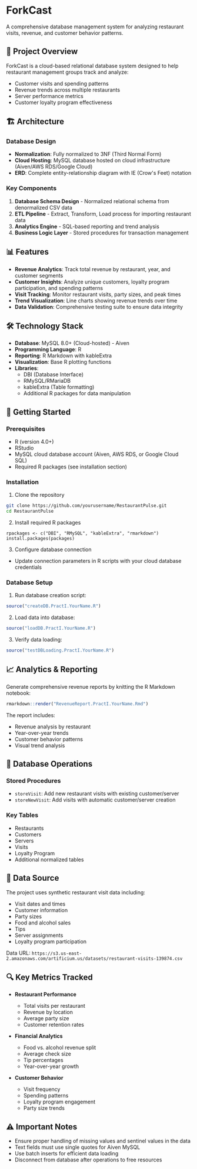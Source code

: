 # ForkCast
A comprehensive database management system for analyzing restaurant visits, revenue, and customer behavior patterns.

## 🎯 Project Overview

ForkCast is a cloud-based relational database system designed to help restaurant management groups track and analyze:
- Customer visits and spending patterns
- Revenue trends across multiple restaurants
- Server performance metrics
- Customer loyalty program effectiveness

## 🏗️ Architecture

### Database Design
- **Normalization**: Fully normalized to 3NF (Third Normal Form)
- **Cloud Hosting**: MySQL database hosted on cloud infrastructure (Aiven/AWS RDS/Google Cloud)
- **ERD**: Complete entity-relationship diagram with IE (Crow's Feet) notation

### Key Components
1. **Database Schema Design** - Normalized relational schema from denormalized CSV data
2. **ETL Pipeline** - Extract, Transform, Load process for importing restaurant data
3. **Analytics Engine** - SQL-based reporting and trend analysis
4. **Business Logic Layer** - Stored procedures for transaction management

## 📊 Features

- **Revenue Analytics**: Track total revenue by restaurant, year, and customer segments
- **Customer Insights**: Analyze unique customers, loyalty program participation, and spending patterns
- **Visit Tracking**: Monitor restaurant visits, party sizes, and peak times
- **Trend Visualization**: Line charts showing revenue trends over time
- **Data Validation**: Comprehensive testing suite to ensure data integrity

## 🛠️ Technology Stack

- **Database**: MySQL 8.0+ (Cloud-hosted) -  Aiven
- **Programming Language**: R
- **Reporting**: R Markdown with kableExtra
- **Visualization**: Base R plotting functions
- **Libraries**: 
  - DBI (Database Interface)
  - RMySQL/RMariaDB
  - kableExtra (Table formatting)
  - Additional R packages for data manipulation

## 🚀 Getting Started

### Prerequisites
- R (version 4.0+)
- RStudio
- MySQL cloud database account (Aiven, AWS RDS, or Google Cloud SQL)
- Required R packages (see installation section)

### Installation

1. Clone the repository
```bash
git clone https://github.com/yourusername/RestaurantPulse.git
cd RestaurantPulse
```

2. Install required R packages

```
rpackages <- c("DBI", "RMySQL", "kableExtra", "rmarkdown")
install.packages(packages)
```

3. Configure database connection
- Update connection parameters in R scripts with your cloud database credentials

### Database Setup

1. Run database creation script:
```r
source("createDB.PractI.YourName.R")
```

2. Load data into database:
```r
source("loadDB.PractI.YourName.R")
```

3. Verify data loading:
```r
source("testDBLoading.PractI.YourName.R")
```

## 📈 Analytics & Reporting

Generate comprehensive revenue reports by knitting the R Markdown notebook:
```r
rmarkdown::render("RevenueReport.PractI.YourName.Rmd")
```

The report includes:
- Revenue analysis by restaurant
- Year-over-year trends
- Customer behavior patterns
- Visual trend analysis

## 🔧 Database Operations

### Stored Procedures
- `storeVisit`: Add new restaurant visits with existing customer/server
- `storeNewVisit`: Add visits with automatic customer/server creation

### Key Tables
- Restaurants
- Customers
- Servers
- Visits
- Loyalty Program
- Additional normalized tables

## 📝 Data Source

The project uses synthetic restaurant visit data including:
- Visit dates and times
- Customer information
- Party sizes
- Food and alcohol sales
- Tips
- Server assignments
- Loyalty program participation

Data URL: `https://s3.us-east-2.amazonaws.com/artificium.us/datasets/restaurant-visits-139874.csv`

## 🔍 Key Metrics Tracked

- **Restaurant Performance**
  - Total visits per restaurant
  - Revenue by location
  - Average party size
  - Customer retention rates

- **Financial Analytics**
  - Food vs. alcohol revenue split
  - Average check size
  - Tip percentages
  - Year-over-year growth

- **Customer Behavior**
  - Visit frequency
  - Spending patterns
  - Loyalty program engagement
  - Party size trends

## ⚠️ Important Notes

- Ensure proper handling of missing values and sentinel values in the data
- Text fields must use single quotes for Aiven MySQL
- Use batch inserts for efficient data loading
- Disconnect from database after operations to free resources
